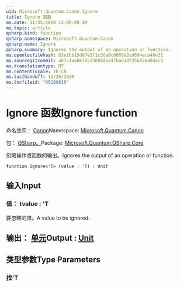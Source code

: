 ```yaml
---
uid: Microsoft.Quantum.Canon.Ignore
title: Ignore 函数
ms.date: 11/25/2020 12:00:00 AM
ms.topic: article
qsharp.kind: function
qsharp.namespace: Microsoft.Quantum.Canon
qsharp.name: Ignore
qsharp.summary: Ignores the output of an operation or function.
ms.openlocfilehash: b3e1bb15d07e2f1c50e0c0009a2cd694eca46e31
ms.sourcegitcommit: a87c1aa8e7453360025e47ba614f25b02ea84ec3
ms.translationtype: MT
ms.contentlocale: zh-CN
ms.lasthandoff: 11/26/2020
ms.locfileid: "96206810"
---
```

# <a name="ignore-function"></a><span data-ttu-id="630dc-102">Ignore 函数</span><span class="sxs-lookup"><span data-stu-id="630dc-102">Ignore function</span></span>

<span data-ttu-id="630dc-103">命名空间： [Canon](xref:Microsoft.Quantum.Canon)</span><span class="sxs-lookup"><span data-stu-id="630dc-103">Namespace: [Microsoft.Quantum.Canon](xref:Microsoft.Quantum.Canon)</span></span>

<span data-ttu-id="630dc-104">包： [QSharp。](https://nuget.org/packages/Microsoft.Quantum.QSharp.Core)</span><span class="sxs-lookup"><span data-stu-id="630dc-104">Package: [Microsoft.Quantum.QSharp.Core](https://nuget.org/packages/Microsoft.Quantum.QSharp.Core)</span></span>


<span data-ttu-id="630dc-105">忽略操作或函数的输出。</span><span class="sxs-lookup"><span data-stu-id="630dc-105">Ignores the output of an operation or function.</span></span>

```qsharp
function Ignore<'T> (value : 'T) : Unit
```


## <a name="input"></a><span data-ttu-id="630dc-106">输入</span><span class="sxs-lookup"><span data-stu-id="630dc-106">Input</span></span>

### <a name="value--t"></a><span data-ttu-id="630dc-107">值： t</span><span class="sxs-lookup"><span data-stu-id="630dc-107">value : 'T</span></span>

<span data-ttu-id="630dc-108">要忽略的值。</span><span class="sxs-lookup"><span data-stu-id="630dc-108">A value to be ignored.</span></span>



## <a name="output--unit"></a><span data-ttu-id="630dc-109">输出： [单元](xref:microsoft.quantum.lang-ref.unit)</span><span class="sxs-lookup"><span data-stu-id="630dc-109">Output : [Unit](xref:microsoft.quantum.lang-ref.unit)</span></span>



## <a name="type-parameters"></a><span data-ttu-id="630dc-110">类型参数</span><span class="sxs-lookup"><span data-stu-id="630dc-110">Type Parameters</span></span>

### <a name="t"></a><span data-ttu-id="630dc-111">找</span><span class="sxs-lookup"><span data-stu-id="630dc-111">'T</span></span>

